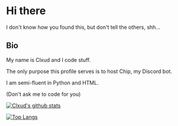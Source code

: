 # Hi there
I don't know how you found this, but don't tell the others, shh...

## Bio
My name is Clxud and I code stuff.

The only purpose this profile serves is to host Chip, my Discord bot.

I am semi-fluent in Python and HTML.

(Don't ask me to code for you)

[![Clxud's github stats](https://github-readme-stats.vercel.app/api?username=cloudwithax)](https://github.com/anuraghazra/github-readme-stats) 

[![Top Langs](https://github-readme-stats.vercel.app/api/top-langs/?username=cloudwithax)](https://github.com/anuraghazra/github-readme-stats)


